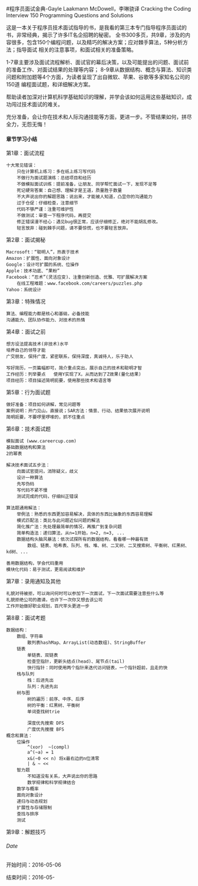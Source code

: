#程序员面试金典-Gayle Laakmann McDowell，李琳骁译
Cracking the Coding Interview 150 Programming Questions and Solutions

这是一本关于程序员技术面试指导的书，是我看的第三本专门指导程序员面试的书，非常经典，揭示了许多IT名企招聘的秘密。
全书300多页，共9章，涉及的内容很多，包含150个编程问题，以及精巧的解决方案；应对棘手算法，5种分析方法；指导面试
相关的注意事项，和面试相关的准备策略。

1-7章主要涉及面试流程解析、面试官的幕后决策，以及可能提出的问题、面试前的准备工作、对面试结果的处理等内容；
8-9章从数据结构、概念与算法、知识类问题和附加题等4个方面，为读者呈现了出自微软、苹果、谷歌等多家知名公司的150道
编程面试题，和详细解决方案。

帮助读者加深对计算机科学基础知识的理解，并学会该如何运用这些基础知识，成功闯过技术面试的难关。

充分准备，会让你在技术和人际沟通技能等方面，更进一步。不管结果如何，拼尽全力，无怨无悔！


#### 章节学习小结
第1章：面试流程
	
	十大常见错误：
		只在计算机上练习：多在纸上练习写代码
		不做行为面试题演练：总结项目和经历
		不做模拟面试训练：提前准备，让朋友、同学帮忙面试一下，发现不足等
		死记硬背答案：自己想、理解才是王道，质量胜于数量
		不大声说出你的解题思路：说出来，才能被人知道，凸显你的沟通能力
		过于仓促：仔细检查，注意细节
		代码不够严谨：注重可维护性
		不做测试：审查一下程序代码，再提交
		修正错误漫不经心：遇见bug很正常，应该仔细修正，绝对不能胡乱修改。
		轻言放弃：碰到棘手问题，请不要惊慌，也不要轻言放弃。
		
第2章：面试揭秘

	Macrosoft：“聪明人”，热衷于技术
	Amazon：扩展性、面向对象设计
	Google：设计可扩展的系统、位操作
	Apple：技术功底、“果粉”
	Facebook：“忍术”(灵活应变)、注重创新创造、优雅、可扩展解决方案
		在线工程难题：www.facebook.com/careers/puzzles.php
	Yahoo：系统设计
	
第3章：特殊情况

	算法、编程能力都是核心和基础，必备技能
	沟通能力、团队协作能力、对技术的热情
	
第4章：面试之前

	想方设法提高技术(非技术)水平
	培养自己的领导才能
	广交朋友，保持广度，紧密联系，保持深度，真诚待人，乐于助人
	
	写好简历，一页篇幅即可，简介重点突出，展示自己的技术和聪明才智
	工作经历：列举要点	使用Y实现了X，从而达到了Z效果(量化结果)
	项目经历：项目描述简明扼要，使用那些技术和语言等
	
第5章：行为面试题

	做好准备：项目如何讲解，常见问题等
	案例说明：开门见山，直接说；SAR方法：情景、行动、结果依次展开说明
	简明扼要，不要啰里啰嗦的，抓不住重点
	
第6章：技术面试题

	模拟面试 (www.careercup.com)
	基础数据结构和算法
	2的幂表
	
	解决技术面试五步法：
		向面试官提问，消除疑义，歧义
		设计一种算法
		先写伪码
		写代码不紧不慢
		测试完成的代码，仔细纠正错误
		
	算法题通用解法：
		举例法：熟悉的东西更加容易解决，具体的东西比抽象的东西容易理解
		模式匹配法：类比与此问题近似问题的解法
		简化推广法：先处理最简单的情况，再推广到复杂问题
		简单构造法：递归算法，从n=1开始，n=2, n=3, ...
		数据结构头脑风暴法：依次试探所有的数据结构，看看哪一种最有效
			数组、链表、哈希表、队列、栈、堆、树、二叉树、二叉搜索树、平衡树、红黑树、kd树、...
	
	善用数据结构，学会代码重用
	模块化代码：易于测试，更易阅读和维护
	
第7章：录用通知及其他

	礼貌对待被拒，可以询问何时可以参加下一次面试，下一次面试需要注意些什么等
	礼貌拒绝公司的邀请，也许下一次你又想去该公司
	工作开始做好职业规划，百尺竿头更进一步
	
第8章：面试考题

	数据结构：
		数组、字符串
			散列表hashMap、ArrayList(动态数组)、StringBuffer
		链表
			单链表、双链表
			检查空指针，更新头结点(head)、尾节点(tail)
			快行指针：同时使用两个指针来迭代访问链表，一个指针超前，且走的快
		栈与队列
			栈：后进先出
			队列：先进先出
		树与图
			树的遍历：前序、中序、后序
			树的平衡：红黑树、平衡树
			单词查找树trie
			
			深度优先搜索 DFS
			广度优先搜搜 BFS
	概念和算法：
		位操作
			^(xor)	~(compl)	
			a^(~a) = 1 
			x&(~0 << n) 将x最右边的n位清零
			| & ~ << 
		智力题
			不知道没有关系，大声说出你的思路
			数学规律和科学规律结合
		数学与概率
		面向对象设计
		递归与动态规划
		扩展性与存储限制
		查找与排序
		测试 
	
第9章：解题技巧

###### Date
开始时间：2016-05-06

结束时间：2016-05- 